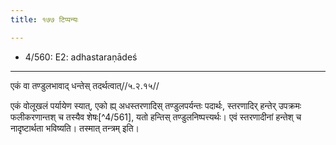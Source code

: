 ```yaml
---
title: १७७ टिप्पन्यः

---
```

- 4/560: E2: adhastaraṇādeś

____________________________________________


एकं वा तण्डुलभावाद् धन्तेस् तदर्थत्वात्//५.२.१५//

एकं वोलूखलं पर्यायेण स्यात्, एको ह्य् अधस्तरणादिस् तण्डुलपर्यन्तः पदार्थः, स्तरणादिर् हन्तेर् उपक्रमः फलीकरणान्तश् च तस्यैव शेषः[^4/561], यतो हन्तिस् तण्डुलनिष्पत्त्यर्थः। एवं स्तरणादीनां हन्तेश् च नादृष्टार्थता भविष्यति। तस्मात् तन्त्रम् इति।
